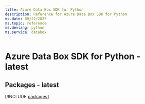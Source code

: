 ```yaml
---
title: Azure Data Box SDK for Python
description: Reference for Azure Data Box SDK for Python
ms.date: 09/22/2025
ms.topic: reference
ms.devlang: python
ms.service: databox
---
```

# Azure Data Box SDK for Python - latest
## Packages - latest
[!INCLUDE [packages](data-box-index.md)]
